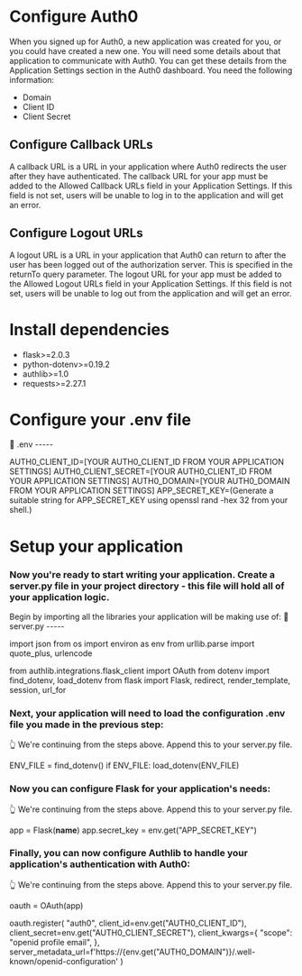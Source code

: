# Configure Auth0
When you signed up for Auth0, a new application was created for you, or you could have created a new one. You will need some details about that application to communicate with Auth0. You can get these details from the Application Settings section in the Auth0 dashboard.
You need the following information:
- Domain
- Client ID
- Client Secret
## Configure Callback URLs
A callback URL is a URL in your application where Auth0 redirects the user after they have authenticated. The callback URL for your app must be added to the Allowed Callback URLs field in your Application Settings. If this field is not set, users will be unable to log in to the application and will get an error.
## Configure Logout URLs
A logout URL is a URL in your application that Auth0 can return to after the user has been logged out of the authorization server. This is specified in the returnTo query parameter. The logout URL for your app must be added to the Allowed Logout URLs field in your Application Settings. If this field is not set, users will be unable to log out from the application and will get an error.

# Install dependencies
- flask>=2.0.3
- python-dotenv>=0.19.2
- authlib>=1.0
- requests>=2.27.1

# Configure your .env file
📁 .env -----

AUTH0_CLIENT_ID=[YOUR AUTH0_CLIENT_ID FROM YOUR APPLICATION SETTINGS]
AUTH0_CLIENT_SECRET=[YOUR AUTH0_CLIENT_ID FROM YOUR APPLICATION SETTINGS]
AUTH0_DOMAIN=[YOUR AUTH0_DOMAIN FROM YOUR APPLICATION SETTINGS]
APP_SECRET_KEY=(Generate a suitable string for APP_SECRET_KEY using openssl rand -hex 32 from your shell.)

# Setup your application
### Now you're ready to start writing your application. Create a server.py file in your project directory - this file will hold all of your application logic.

Begin by importing all the libraries your application will be making use of:
📁 server.py -----

import json
from os import environ as env
from urllib.parse import quote_plus, urlencode

from authlib.integrations.flask_client import OAuth
from dotenv import find_dotenv, load_dotenv
from flask import Flask, redirect, render_template, session, url_for

### Next, your application will need to load the configuration .env file you made in the previous step:
👆 We're continuing from the steps above. Append this to your server.py file.

ENV_FILE = find_dotenv()
if ENV_FILE:
    load_dotenv(ENV_FILE)

### Now you can configure Flask for your application's needs:
👆 We're continuing from the steps above. Append this to your server.py file.

app = Flask(__name__)
app.secret_key = env.get("APP_SECRET_KEY")

### Finally, you can now configure Authlib to handle your application's authentication with Auth0:
👆 We're continuing from the steps above. Append this to your server.py file.

oauth = OAuth(app)

oauth.register(
    "auth0",
    client_id=env.get("AUTH0_CLIENT_ID"),
    client_secret=env.get("AUTH0_CLIENT_SECRET"),
    client_kwargs={
        "scope": "openid profile email",
    },
    server_metadata_url=f'https://{env.get("AUTH0_DOMAIN")}/.well-known/openid-configuration'
)


